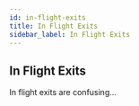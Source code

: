 ```yaml
---
id: in-flight-exits
title: In Flight Exits
sidebar_label: In Flight Exits
---
```


## In Flight Exits

In flight exits are confusing...